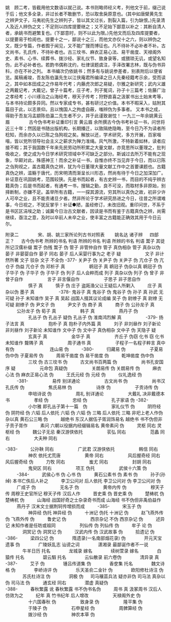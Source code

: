 <!-- { "loadSidebar": true } -->
姚　顾二考，皆截用他文数语以就己说。本书则略师经义考，列他文于前，缀己说于后；他文多全录，非过长者不敢删节，恐以取舍戾原意也。(其中如唐檗黄先生之辨尹文子，马夷初先生之辨列子，皆以其文过长，割裂入篇，引为缺恨。)先录清人及近人辨伪之文；不足则以四库提要继之；又不足始下鄙意以补之：其断自清人者，承姚书而避繁复也。(下鄙意时，则不以此为限。)先他文而后及四库提要者，以提要易于检阅也。提要十之一，鄙说十之三，而他文亦仅十之六，则以辨伪之文，既少专篇，作者囿于闻见，又不能广搜而博征也。凡不待补不必补者不补。古文尚书，孔氏传，不待补者也。古三坟书、麻衣正易心法、易干凿度、天禄阁外史、素书、心书、续葬书、拨沙经、家礼仪节、致身录等，或猥琐无讥，或望名知伪，此不必补者也。若韵书偶称沈约，杜律误题虞注，手泽改署志林，既与伪书异科，亦在不补之列。
本书编次仍依姚书；然多有与姚说参差者，别表附后以便省览。属稿甫竣，吾友陈伯瀛先生以江侠庵君所编译之日人先秦经籍考示余，受而读之，其中如本田成之之作易年代考；内藤虎次郎之易疑，尔雅之新研究；武内义雄之两戴记考，大戴记，曾子十篇考，庄子考，列子冤词，孙子十三篇考；佐藤广治之孝经考；小川琢治之山海经考，穆天子传考；狩野直喜之汲冢书出土始末考等，与本书持论颇多异同。然以专家成专书，甚有研讨之价值。本书不暇采入，姑附其篇目于此，以志景仰。且以愧国人之拘虚自蔽，嗤辨伪为多事者。
又本书之成，得助于吾友冯孟颛陈伯瀛二先生者不少，并于此谨致谢忱！
一九三一年余姚黄云眉
　　　　古今伪书考补证重印引言
黄云眉
余所撰古今伪书考补证一书，问世将近三十年；然因是书随出版机构，长期播迁，以致隔绝隐晦，至今日乃不为读者所稔知，而余亦久以已陈之刍狗视之矣。解放以还，学术研究，多方开展，百家喈喈，皆以党所领导社会主义之蕲求为殚力准绳。风气所激，不特新着如林，读者应接不暇；其于我国数千年来先民劳动所积累之大量文献，亦竞思所以董理之，批判吸收之，使之成为今日学术研究领域中不可缺乏之部分。斯诚过去所万不能有之现象，华颠对此，殊感神王！而余之补证一书，自惟亦终不当见弃于今日，而以已陈之刍狗视之，盖古籍真伪之辨，犹为今日董理大量文献工作中之首要课题也。古籍真伪之辨，滥觞于唐代，历宋明清而渐呈长川形态，然尚有待于今日之加深加广。补证意在巩固姚考，范围较狭。先是书而起者，有古史辨一书，而目的不纯乎辨古籍真伪；后是书而起者，有通考一书，搜辑之勤，良不可没，而取材多非原始，别择断制，亦嫌不足。盖举所有古籍，一一探其源流，穷其所以真伪之故，初非少许人可卒之业，且不能责诸旦夕者。然非所论于学术研究昂进之今日，往昔之所谓难事，今日视之，不犹反掌乎！补证●陋，虽经修订，未改旧观。重印问世，不系于是书区区涓埃之助；诚冀今日治古文献者，因读是书而有鉴于古籍真伪之辨，尚需继续，亟注之意，及时以卒前人未卒之业，使丰富之古籍能正确效其用于今日云尔。

附录二
　　　　宋、胡、姚三家所论列古书对照表　　
姚名达
诸子辨 　 四部正？ 　 古今伪书考  所辨的书名 判语 所辨的书名 判语 所辨的书名 判语 鬻子 其徒所记汉儒补缀 鬻子 伪残 鬻子 伪 管子 非管仲自作 管子 真伪相杂 管子 真杂以伪 晏子 非晏婴自作 晏子 同右 晏子 后人采婴行事为之 老子 疑 　 　 　 　 文子 非计然所著 文子 驳杂 文子 不全伪 
-377- 关尹子 伪 关尹子 伪 关尹子 伪 亢仓子 伪 亢仓子 伪益 亢仓子 伪 邓析子 真 　 　 　 　 鹖冠子 真 鹖冠子 伪杂以真 鹖冠子 伪 子华子 伪 子华子 伪 子华子 伪 列子 后人会粹而成 列子 真杂以伪 列子 伪 曾子 非曾子自作 　 　 　 　 言子 非言偃自作 　 　 　 　 子思子 非子思自作 　 　 　 　 慎子 真 　 　 慎子 伪 庄子 盗跖渔父让王疑后人所剿入 　 　 庄子 真杂以伪 墨子 真 　 　 　 　 
-378- 鬼谷子 真 鬼谷子 伪 鬼谷子 伪 孙子 真 孙武 无可疑 孙子 未知谁作 吴子 真 吴起 战国人掇其议论成编 吴子 伪 尉缭子 真 尉缭 无可疑 尉缭子 伪 尹文子 伪 　 　 尹文子 伪 商子 真 　 　 商子 伪 公孙龙子 真 　 　 公孙龙子 伪 荀子 真 　 　 　 　 韩子 真 　 　 　 　 燕丹子 伪 　 　 　 　 孔丛子 伪 孔丛子 疑伪 孔丛子 伪 淮南鸿烈解 真 　 　 　 　 
-379- 扬子法言 真 　 　 　 　 抱朴子 真 抱朴子内外篇 真 　 　 刘子 非刘昼作 刘子新论 非刘昼作 刘子新论 未知谁作 文中子 伪 文中子 真伪相杂 文中子 伪 天隐子 疑 　 　 　 　 玄真子 真 　 　 　 　 金华子 真 　 　 　 　 齐丘子 伪窃 化书 窃 化书 未知谁作 聱隅子 真 　 　 　 　 周子通书 真 　 　 　 　 子程子一名程子粹言 真中有伪 　 　 　 　 　 　 连山易 伪 　 　 
-380- 　 　 归藏易 伪 　 　 　 　 子夏易 伪中伪 子夏易传 伪 　 　 周易干凿度 伪 易干凿度 伪 　 　 乾坤凿度 伪中伪 　 　 　 　 三坟 伪 古三坟书 伪 　 　 古文尚书百两篇 伪 　 　 　 　 尚书孔安国序 疑 　 　 　 　 元命包 真疑伪 　 　 　 　 关朗易传 伪 关朗易传 伪 　 　 麻衣心法 伪 麻衣正易心法 伪 　 　 王氏元经 伪 元经 伪 　 　 仪礼逸经 伪 　 　 
-381- 　 　 　 　 易传 别详通论 　 　 　 　 古文尚书 伪 　 　 　 　 尚书汉孔氏传 伪 　 　 　 　 焦氏易林 伪 　 　 　 　 诗序 伪 　 　 　 　 子贡诗传 伪 　 　 　 　 申培诗说 伪 　 　 　 　 周礼 别详通论 　 　 　 　 大戴礼 决非戴德本书 　 　 　 　 孝经 伪 　 　 　 　 忠经 伪 　 　 　 　 孔子家语 伪 
-382- 　 　 　 　 小尔雅 即孔丛子第十一篇　伪 　 　 　 　 家礼仪节 伪 　 　 阴符经 伪 阴符经 伪 六韬 后人依托 六韬 伪 六韬 伪 三略 后人依托 三略 非圯上老人作伪杂以真 黄石公三略 伪 　 　 越绝书 东汉人据伍子胥润饰易名 越绝书 书不伪但非子贡子胥作 　 　 素问 六朝以役据内经缀辑易名 黄帝素问 伪 　 　 灵枢 同右 灵枢经 伪 　 　 魏公子无忌 秦汉游侠依托 　 　 　 　 苌弘 同右 　 　 　 　 范蠡 同右 　 　 　 　 大夫种 同右 　 　 


-383- 　 　 公孙鞅 同右 　 　 　 　 广武君 汉游侠依托 　 　 　 　 韩信 同右 　 　 　 　 神农 依托尤荒唐 　 　 　 　 黄帝 同右 　 　 　 　 风后握奇经 同右 风后握奇经 伪 　 　 力牧 同右 　 　 　 　 蚩尤 同右 　 　 　 　 封胡 同右 　 　 　 　 鬼臾区 同右 　 　 　 　 项王 伪托 　 　 　 　 武侯十六策 伪 　 　 
-384- 　 　 武侯心书 伪 心书 伪 　 　 黄石公素书 伪 素书 伪 　 　 孙子(孙绰) 本书亡佚后人补之 　 　 李卫公问对 后人依托 李卫公问对 伪 李卫公问对 伪 　 　 广成子 伪 　 　 　 　 无名子 伪 　 　 　 　 黄帝内传 伪 　 　 　 　 穆天子传 周穆王史官所记 穆天子传 汉后人作 　 　 晋史乘 伪 晋史乘 伪 　 　 楚梼杌 伪 楚梼杌 伪 　 　 山海经 战国好奇之士杂录奇书而成 山海经 书不伪但非禹伯益作 　 　 燕丹子 汉末文士据荆轲传增损而成 　 　 
-385- 　 　 宋玉子 伪 　 　 　 　 神异经 伪托 神异经 伪 　 　 十洲记 伪托 十洲记 伪 　 　 赵飞燕外传 伪 飞燕外传 伪 　 　 鲁史记 伪 　 　 　 　 西京杂记 不伪 西京杂记 伪 　 　 述异记 未知作者是任昉或祖同 　 　 　 　 列仙传 伪 列仙传 伪 　 　 牟子 论 伪 　 　 　 洞冥记 伪 洞冥记 伪 　 　 汉武内传 伪 汉武故事 伪 　 　 拾遗记 伪 　  
-386- 　 　 梁四公记 伪 　  　 　 隋遗录(一名南部烟花录) 伪 　  　 　 开元天宝遗事 伪 　  　 　 广陵妖乱志 讪谤之词 　  　 　 潇湘录 最鄙诞作者不一说 　  　 　 牛羊日历 托名 　  　 　 龙城录 嫁名 　  　 　 续树萱录 嫁名 　  　 　 白猿传 托名 　  　 　 碧云騢 托名 　  　 　 云仙散录 前六卷伪 　  　 　 清异录 真 　  
-387- 　 　 艾子 伪 　  　 　 锺吕传道集 伪 　  　 　 香奁集 托名 　  　 　 魏文诗格 伪 　  　 　 李峤诗评 伪 　  　 　 乐天圣俞二金针 伪 　  　 　 欧阳修杜诗注 伪 　  　 　 苏氏杜诗注 伪 　  　 　 洞极 伪 　  司马穰苴兵法 疑亦非伪 司马法 真杂以伪 司马法 伪 　 　 通玄经 同右 　  　 　 潜虚 真疑伪 　  
-388- 　 　 春秋繁露 讹 春秋繁露 书不伪书名伪 　 　 周书 真 汲冢周书 汉后人仿效为之 　 　 纪年 真 竹书纪年 后人增改 　 　 　 　 天禄阁外史 伪 　 　 　 　 十六国春秋 伪 　 　 　 　 致身录 伪 　 　 　 　 隆平集 伪 　 　 　 　 于陵子 伪 　 　 　 　 石申星经 伪 　 　 　 　 周髀算经 伪 　 　 　 　 拨沙经 伪 　 　 　 　 神农本草 伪 
